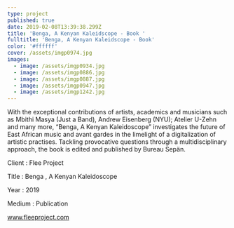 ```yaml
---
type: project
published: true
date: 2019-02-08T13:39:38.299Z
title: 'Benga, A Kenyan Kaleidscope - Book '
fulltitle: 'Benga, A Kenyan Kaleidscope - Book'
color: '#ffffff'
cover: /assets/imgp0974.jpg
images:
  - image: /assets/imgp0934.jpg
  - image: /assets/imgp0886.jpg
  - image: /assets/imgp0887.jpg
  - image: /assets/imgp0947.jpg
  - image: /assets/imgp1242.jpg
---
```

With the exceptional contributions of artists, academics and musicians such as Mbithi Masya (Just a Band), Andrew Eisenberg (NYU); Atelier U-Zehn and many more, “Benga, A Kenyan Kaleidoscope” investigates the future of East African music and avant gardes in the limelight of a digitalization of artistic practises. Tackling provocative questions through a multidisciplinary approach, the book is edited and published by Bureau Sepän.

Client : Flee Project

Title : Benga , A Kenyan Kaleidoscope

Year : 2019

Medium : Publication

www.fleeproject.com
